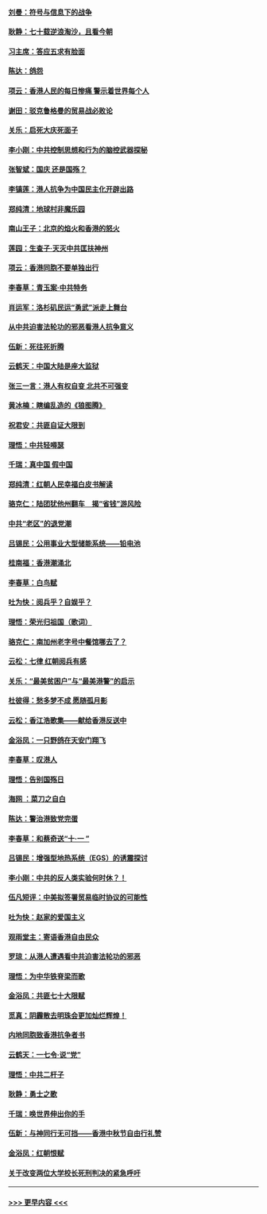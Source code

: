 #### [刘曼：符号与信息下的战争](../pages/nsc993/n11564655.md?t=10040133) 
#### [耿静：七十载逆浪淘沙，且看今朝](../pages/nsc993/n11564520.md?t=10040133) 
#### [习主席：答应五求有脸面](../pages/nsc993/n11563953.md?t=10040133) 
#### [陈达：鸽怨](../pages/nsc993/n11561879.md?t=10040133) 
#### [项云：香港人民的每日惨痛  警示着世界每个人](../pages/nsc993/n11559273.md?t=10040133) 
#### [谢田：驳克鲁格曼的贸易战必败论](../pages/nsc993/n11555840.md?t=10040133) 
#### [关乐：启死大庆死面子](../pages/nsc993/n11556823.md?t=10040133) 
#### [李小刚：中共控制思想和行为的脑控武器探秘](../pages/nsc993/n11556776.md?t=10040133) 
#### [张智斌：国庆  还是国殇？](../pages/nsc993/n11556617.md?t=10040133) 
#### [李镇莲：港人抗争为中国民主化开辟出路](../pages/nsc993/n11556570.md?t=10040133) 
#### [郑纯清：地球村非魔乐园](../pages/nsc993/n11555415.md?t=10040133) 
#### [南山王子：北京的焰火和香港的怒火](../pages/nsc993/n11555318.md?t=10040133) 
#### [莲园：生查子·天灭中共匡扶神州](../pages/nsc993/n11555302.md?t=10040133) 
#### [项云：香港同胞不要单独出行](../pages/nsc993/n11555276.md?t=10040133) 
#### [李春草：青玉案‧中共特务](../pages/nsc993/n11552356.md?t=10040133) 
#### [肖运军：洛杉矶民运“勇武”派走上舞台](../pages/nsc993/n11551595.md?t=10040133) 
#### [从中共迫害法轮功的邪恶看港人抗争意义](../pages/nsc993/n11540858.md?t=10040133) 
#### [伍新：死往死折腾](../pages/nsc993/n11550174.md?t=10040133) 
#### [云鹤天：中国大陆是座大监狱](../pages/nsc993/n11550155.md?t=10040133) 
#### [张三一言：港人有权自变 北共不可强变](../pages/nsc993/n11550132.md?t=10040133) 
#### [黄冰楠：瞎编乱造的《狼图腾》](../pages/nsc993/n11550082.md?t=10040133) 
#### [祝君安：共匪自证大限到](../pages/nsc993/n11550041.md?t=10040133) 
#### [理悟：中共轻嘚瑟](../pages/nsc993/n11547978.md?t=10040133) 
#### [千瑞：真中国 假中国](../pages/nsc993/n11547865.md?t=10040133) 
#### [郑纯清：红朝人民幸福白皮书解读](../pages/nsc993/n11547499.md?t=10040133) 
#### [骆克仁：陆团犹他州翻车　揭“省钱”游风险](../pages/nsc993/n11546977.md?t=10040133) 
#### [中共“老区”的退党潮](../pages/nsc993/n11545995.md?t=10040133) 
#### [吕锡民：公用事业大型储能系统——铅电池](../pages/nsc993/n11545701.md?t=10040133) 
#### [桂南福：香港潮涌北](../pages/nsc993/n11545682.md?t=10040133) 
#### [李春草：白鸟赋](../pages/nsc993/n11545663.md?t=10040133) 
#### [吐为快：阅兵乎？自娱乎？](../pages/nsc993/n11545625.md?t=10040133) 
#### [理悟：荣光归祖国（歌词）](../pages/nsc993/n11545616.md?t=10040133) 
#### [骆克仁：南加州老字号中餐馆哪去了？](../pages/nsc993/n11545120.md?t=10040133) 
#### [云松：七律 红朝阅兵有感](../pages/nsc993/n11542394.md?t=10040133) 
#### [关乐：“最美贫困户”与“最美港警”的启示](../pages/nsc993/n11542252.md?t=10040133) 
#### [杜彼得：愁多梦不成 愿随孤月影](../pages/nsc993/n11540296.md?t=10040133) 
#### [云松：香江浩歌集——献给香港反送中](../pages/nsc993/n11540149.md?t=10040133) 
#### [金浴凤：一只野鸽在天安门翔飞](../pages/nsc993/n11540280.md?t=10040133) 
#### [李春草：叹港人](../pages/nsc993/n11540119.md?t=10040133) 
#### [理悟：告别国殇日](../pages/nsc993/n11539610.md?t=10040133) 
#### [海网 ：菜刀之自白](../pages/nsc993/n11539597.md?t=10040133) 
#### [陈达：警治港致党完蛋](../pages/nsc993/n11538127.md?t=10040133) 
#### [李春草：和蔡奇送“十·一 ”](../pages/nsc993/n11537810.md?t=10040133) 
#### [吕锡民：增强型地热系统（EGS）的诱震探讨](../pages/nsc993/n11537765.md?t=10040133) 
#### [李小刚：中共的反人类实验何时休？！](../pages/nsc993/n11537669.md?t=10040133) 
#### [伍凡短评：中美拟签署贸易临时协议的可能性](../pages/nsc993/n11536773.md?t=10040133) 
#### [吐为快：赵家的爱国主义](../pages/nsc993/n11536750.md?t=10040133) 
#### [观雨堂主：寄语香港自由民众](../pages/nsc993/n11536735.md?t=10040133) 
#### [罗琼：从港人遭遇看中共迫害法轮功的邪恶](../pages/nsc993/n11507862.md?t=10040133) 
#### [理悟：为中华铁脊梁而歌](../pages/nsc993/n11534458.md?t=10040133) 
#### [金浴凤：共匪七十大限赋](../pages/nsc993/n11534434.md?t=10040133) 
#### [觅真：阴霾散去明珠会更加灿烂辉煌！](../pages/nsc993/n11531858.md?t=10040133) 
#### [内地同胞致香港抗争者书](../pages/nsc993/n11531645.md?t=10040133) 
#### [云鹤天：一七令‧说“党”](../pages/nsc993/n11529099.md?t=10040133) 
#### [理悟：中共二杆子](../pages/nsc993/n11529046.md?t=10040133) 
#### [耿静：勇士之歌](../pages/nsc993/n11527562.md?t=10040133) 
#### [千瑞：唤世界伸出你的手](../pages/nsc993/n11526942.md?t=10040133) 
#### [伍新：与神同行无可挡——香港中秋节自由行礼赞](../pages/nsc993/n11526801.md?t=10040133) 
#### [金浴凤：红朝恨赋](../pages/nsc993/n11524312.md?t=10040133) 
#### [关于改变两位大学校长死刑判决的紧急呼吁](../pages/nsc993/n11524103.md?t=10040133) 

----
#### [ >>> 更早内容 <<< ](../indexes/nsc993-earlier.md)
